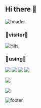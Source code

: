## Hi there 👋

<!--
**rotol2/rotol2** is a ✨ _special_ ✨ repository because its `README.md` (this file) appears on your GitHub profile.

Here are some ideas to get you started:

- 🔭 I’m currently working on ...
- 🌱 I’m currently learning ...
- 👯 I’m looking to collaborate on ...
- 🤔 I’m looking for help with ...
- 💬 Ask me about ...
- 📫 How to reach me: ...
- 😄 Pronouns: ...
- ⚡ Fun fact: ...
-->


![header](https://capsule-render.vercel.app/api?type=waving&color=timeGradient&height=300&section=header&text=GITHUB%20&fontSize=90)


  
  
### 🤍visitor🤍
[![Hits](https://hits.seeyoufarm.com/api/count/incr/badge.svg?url=https%3A%2F%2Fgithub.com%2Frotol2%2Fhit-counter)](https://hits.seeyoufarm.com)


  
    
### 🔨using🔨
<img src="https://img.shields.io/badge/python-3776AB?style=flat&logo=python&logoColor=white"/> 
<img src="https://img.shields.io/badge/git-F05032?style=flat&logo=git&logoColor=white">
<img src="https://img.shields.io/badge/github-181717?style=flat&logo=github&logoColor=white">
<img src="https://img.shields.io/badge/MySQL-4479A1?style=flat&logo=MySQL&logoColor=white">

<img src="https://github-readme-stats.vercel.app/api/top-langs/?username=rotol2&layout=compact"><br><br>
<img src="https://github-readme-stats.vercel.app/api?username=corineS2&show_icons=true">

![footer](https://capsule-render.vercel.app/api?type=waving&color=timeGradient&height=200&section=footer&text=.rotol2%20&fontSize=60)
